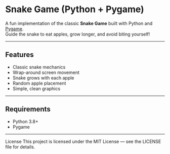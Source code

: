 # Snake Game (Python + Pygame)

A fun implementation of the classic **Snake Game** built with Python and [Pygame](https://www.pygame.org/).  
Guide the snake to eat apples, grow longer, and avoid biting yourself!

---

## Features
- Classic snake mechanics
- Wrap-around screen movement
- Snake grows with each apple
- Random apple placement
- Simple, clean graphics

---

## Requirements
- Python 3.8+
- Pygame

---

License
This project is licensed under the MIT License — see the LICENSE file for details.